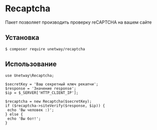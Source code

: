 # Recaptcha

Пакет позволяет производить проверку reCAPTCHA на вашем сайте


## Установка

````
$ composer require unetway/recaptcha
````

## Использование

```
use Unetway\Recaptcha;

$secretKey = 'Ваш секретный ключ рекапчи';
$response = 'Значение response';
$ip = $_SERVER['HTTP_CLIENT_IP'];

$recaptcha = new Recaptcha($secretKey);
if ($recaptcha->siteVerify($response, $ip)) {
 echo 'Вы человек :)';
} else {
 echo 'Вы бот!';
}

```
